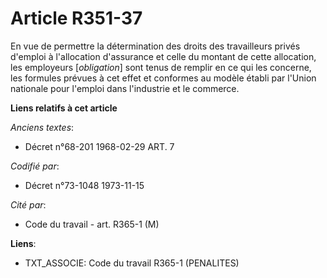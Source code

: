 # Article R351-37

En vue de permettre la détermination des droits des travailleurs privés d'emploi à l'allocation d'assurance et celle du
montant de cette allocation, les employeurs [*obligation*] sont tenus de remplir en ce qui les concerne, les formules prévues
à cet effet et conformes au modèle établi par l'Union nationale pour l'emploi dans l'industrie et le commerce.

**Liens relatifs à cet article**

_Anciens textes_:

  - Décret n°68-201 1968-02-29 ART. 7

_Codifié par_:

  - Décret n°73-1048 1973-11-15

_Cité par_:

  - Code du travail - art. R365-1 (M)

**Liens**:

  - TXT_ASSOCIE: Code du travail R365-1 (PENALITES)
